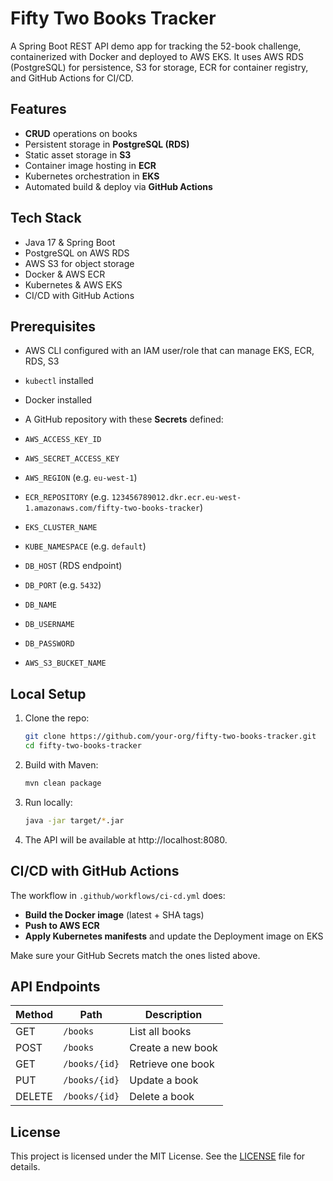 # Fifty Two Books Tracker

A Spring Boot REST API demo app for tracking the 52-book challenge, containerized with Docker and deployed to AWS EKS. It uses AWS RDS (PostgreSQL) for persistence, S3 for storage, ECR for container registry, and GitHub Actions for CI/CD.

## Features

- **CRUD** operations on books
- Persistent storage in **PostgreSQL (RDS)**
- Static asset storage in **S3**
- Container image hosting in **ECR**
- Kubernetes orchestration in **EKS**
- Automated build & deploy via **GitHub Actions**

## Tech Stack

- Java 17 & Spring Boot  
- PostgreSQL on AWS RDS  
- AWS S3 for object storage  
- Docker & AWS ECR  
- Kubernetes & AWS EKS  
- CI/CD with GitHub Actions

## Prerequisites

- AWS CLI configured with an IAM user/role that can manage EKS, ECR, RDS, S3  
- `kubectl` installed  
- Docker installed  
- A GitHub repository with these **Secrets** defined:

- `AWS_ACCESS_KEY_ID`  
- `AWS_SECRET_ACCESS_KEY`  
- `AWS_REGION` (e.g. `eu-west-1`)  
- `ECR_REPOSITORY` (e.g. `123456789012.dkr.ecr.eu-west-1.amazonaws.com/fifty-two-books-tracker`)  
- `EKS_CLUSTER_NAME`  
- `KUBE_NAMESPACE` (e.g. `default`)  
- `DB_HOST` (RDS endpoint)  
- `DB_PORT` (e.g. `5432`)  
- `DB_NAME`  
- `DB_USERNAME`  
- `DB_PASSWORD`  
- `AWS_S3_BUCKET_NAME`

## Local Setup

1. Clone the repo:  
   ```bash
   git clone https://github.com/your-org/fifty-two-books-tracker.git
   cd fifty-two-books-tracker
2. Build with Maven:
   ```bash
   mvn clean package
3. Run locally:
   ```bash
   java -jar target/*.jar
4. The API will be available at http://localhost:8080.

## CI/CD with GitHub Actions

The workflow in `.github/workflows/ci-cd.yml` does:

- **Build the Docker image** (latest + SHA tags)
- **Push to AWS ECR**
- **Apply Kubernetes manifests** and update the Deployment image on EKS

Make sure your GitHub Secrets match the ones listed above.

## API Endpoints

| Method | Path           | Description        |
| ------ | -------------- | ------------------ |
| GET    | `/books`       | List all books     |
| POST   | `/books`       | Create a new book  |
| GET    | `/books/{id}`  | Retrieve one book  |
| PUT    | `/books/{id}`  | Update a book      |
| DELETE | `/books/{id}`  | Delete a book      |

## License

This project is licensed under the MIT License. See the [LICENSE](LICENSE) file for details.

